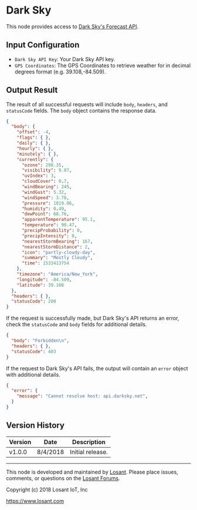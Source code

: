 # Dark Sky
This node provides access to [Dark Sky's Forecast API](https://darksky.net/dev/docs#forecast-request).

## Input Configuration
* `Dark Sky API Key`: Your Dark Sky API key.
* `GPS Coordinates`: The GPS Coordinates to retrieve weather for in decimal degrees format (e.g. 39.108,-84.509).

## Output Result
The result of all successful requests will include `body`, `headers`, and `statusCode` fields. The `body` object contains the response data.

```json
{
  "body": {
    "offset": -4,
    "flags": { },
    "daily": { },
    "hourly": { },
    "minutely": { },
    "currently": {
      "ozone": 298.35,
      "visibility": 9.07,
      "uvIndex": 3,
      "cloudCover": 0.7,
      "windBearing": 245,
      "windGust": 5.32,
      "windSpeed": 3.78,
      "pressure": 1019.06,
      "humidity": 0.49,
      "dewPoint": 68.76,
      "apparentTemperature": 95.1,
      "temperature": 90.47,
      "precipProbability": 0,
      "precipIntensity": 0,
      "nearestStormBearing": 167,
      "nearestStormDistance": 2,
      "icon": "partly-cloudy-day",
      "summary": "Mostly Cloudy",
      "time": 1533413754
    },
    "timezone": "America/New_York",
    "longitude": -84.509,
    "latitude": 39.108
  },
  "headers": { },
  "statusCode": 200
}
```

If the request is successfully made, but Dark Sky's API returns an error, check the `statusCode` and `body` fields for additional details.

```json
{
  "body": "Forbidden\n",
  "headers": { },
  "statusCode": 403
}
```

If the request to Dark Sky's API fails, the output will contain an `error` object with additional details.

```json
{
  "error": {
    "message": "Cannot resolve host: api.darksky.net",
  }
} 
```

## Version History

| Version | Date | Description |
| ------- | -------- | ---------------- |
| v1.0.0  | 8/4/2018 | Initial release. |

---

This node is developed and maintained by [Losant](https://www.losant.com). Please place issues, comments, or questions on the [Losant Forums](https://forums.losant.com).

Copyright (c) 2018 Losant IoT, Inc

https://www.losant.com

